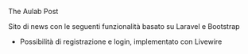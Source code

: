 The Aulab Post

Sito di news con le seguenti funzionalità basato su Laravel e Bootstrap

- Possibilità di registrazione e login, implementato con Livewire